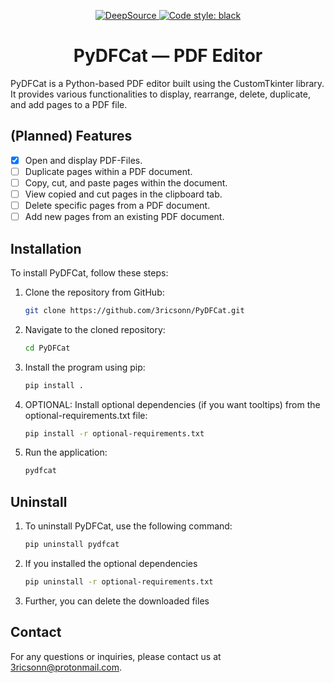 <p align="center">
 <a href="https://app.deepsource.com/gh/3ricsonn/PyDFCat/?ref=repository-badge}" target="_blank">
 <img alt="DeepSource" title="DeepSource" src="https://app.deepsource.com/gh/3ricsonn/PyDFCat.svg/?label=active+issues&show_trend=true&token=Y2NWKSxBUnhCv3qSaX8gARR-"/>
</a>
 <a href="https://github.com/psf/black"><img alt="Code style: black" src="https://img.shields.io/badge/code%20style-black-000000.svg"></a>
</p>

<h1 align="center">PyDFCat — PDF Editor</h1>

PyDFCat is a Python-based PDF editor built using the CustomTkinter library. It provides various functionalities to
display, rearrange, delete, duplicate, and add pages to a PDF file.

## (Planned) Features

- [x] Open and display PDF-Files.
- [ ] Duplicate pages within a PDF document.
- [ ] Copy, cut, and paste pages within the document.
- [ ] View copied and cut pages in the clipboard tab.
- [ ] Delete specific pages from a PDF document.
- [ ] Add new pages from an existing PDF document.

## Installation
To install PyDFCat, follow these steps:

1. Clone the repository from GitHub:
    ```bash
    git clone https://github.com/3ricsonn/PyDFCat.git
    ```

2. Navigate to the cloned repository:
    ```bash
    cd PyDFCat
    ```

3. Install the program using pip:
    ```bash
    pip install .
    ```

4. OPTIONAL: Install optional dependencies (if you want tooltips) from the optional-requirements.txt file:
    ```bash
    pip install -r optional-requirements.txt
    ```

5. Run the application:
    ```bash
    pydfcat
    ```

## Uninstall

1. To uninstall PyDFCat, use the following command:
   ```bash
   pip uninstall pydfcat
   ```

2. If you installed the optional dependencies
   ```bash
   pip uninstall -r optional-requirements.txt
   ```

3. Further, you can delete the downloaded files

## Contact

For any questions or inquiries, please contact us at 3ricsonn@protonmail.com.
